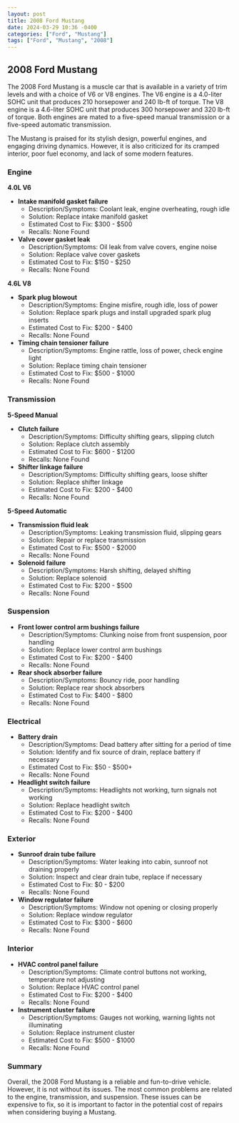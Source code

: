 ```yaml
---
layout: post
title: 2008 Ford Mustang
date: 2024-03-29 10:36 -0400
categories: ["Ford", "Mustang"]
tags: ["Ford", "Mustang", "2008"]
---
```

## 2008 Ford Mustang

The 2008 Ford Mustang is a muscle car that is available in a variety of trim levels and with a choice of V6 or V8 engines. The V6 engine is a 4.0-liter SOHC unit that produces 210 horsepower and 240 lb-ft of torque. The V8 engine is a 4.6-liter SOHC unit that produces 300 horsepower and 320 lb-ft of torque. Both engines are mated to a five-speed manual transmission or a five-speed automatic transmission.

The Mustang is praised for its stylish design, powerful engines, and engaging driving dynamics. However, it is also criticized for its cramped interior, poor fuel economy, and lack of some modern features.

### Engine

**4.0L V6**

* **Intake manifold gasket failure**
    * Description/Symptoms: Coolant leak, engine overheating, rough idle
    * Solution: Replace intake manifold gasket
    * Estimated Cost to Fix: $300 - $500
    * Recalls: None Found
* **Valve cover gasket leak**
    * Description/Symptoms: Oil leak from valve covers, engine noise
    * Solution: Replace valve cover gaskets
    * Estimated Cost to Fix: $150 - $250
    * Recalls: None Found

**4.6L V8**

* **Spark plug blowout**
    * Description/Symptoms: Engine misfire, rough idle, loss of power
    * Solution: Replace spark plugs and install upgraded spark plug inserts
    * Estimated Cost to Fix: $200 - $400
    * Recalls: None Found
* **Timing chain tensioner failure**
    * Description/Symptoms: Engine rattle, loss of power, check engine light
    * Solution: Replace timing chain tensioner
    * Estimated Cost to Fix: $500 - $1000
    * Recalls: None Found

### Transmission

**5-Speed Manual**

* **Clutch failure**
    * Description/Symptoms: Difficulty shifting gears, slipping clutch
    * Solution: Replace clutch assembly
    * Estimated Cost to Fix: $600 - $1200
    * Recalls: None Found
* **Shifter linkage failure**
    * Description/Symptoms: Difficulty shifting gears, loose shifter
    * Solution: Replace shifter linkage
    * Estimated Cost to Fix: $200 - $400
    * Recalls: None Found

**5-Speed Automatic**

* **Transmission fluid leak**
    * Description/Symptoms: Leaking transmission fluid, slipping gears
    * Solution: Repair or replace transmission
    * Estimated Cost to Fix: $500 - $2000
    * Recalls: None Found
* **Solenoid failure**
    * Description/Symptoms: Harsh shifting, delayed shifting
    * Solution: Replace solenoid
    * Estimated Cost to Fix: $200 - $500
    * Recalls: None Found

### Suspension

* **Front lower control arm bushings failure**
    * Description/Symptoms: Clunking noise from front suspension, poor handling
    * Solution: Replace lower control arm bushings
    * Estimated Cost to Fix: $200 - $400
    * Recalls: None Found
* **Rear shock absorber failure**
    * Description/Symptoms: Bouncy ride, poor handling
    * Solution: Replace rear shock absorbers
    * Estimated Cost to Fix: $400 - $800
    * Recalls: None Found

### Electrical

* **Battery drain**
    * Description/Symptoms: Dead battery after sitting for a period of time
    * Solution: Identify and fix source of drain, replace battery if necessary
    * Estimated Cost to Fix: $50 - $500+
    * Recalls: None Found
* **Headlight switch failure**
    * Description/Symptoms: Headlights not working, turn signals not working
    * Solution: Replace headlight switch
    * Estimated Cost to Fix: $200 - $400
    * Recalls: None Found

### Exterior

* **Sunroof drain tube failure**
    * Description/Symptoms: Water leaking into cabin, sunroof not draining properly
    * Solution: Inspect and clear drain tube, replace if necessary
    * Estimated Cost to Fix: $0 - $200
    * Recalls: None Found
* **Window regulator failure**
    * Description/Symptoms: Window not opening or closing properly
    * Solution: Replace window regulator
    * Estimated Cost to Fix: $300 - $600
    * Recalls: None Found

### Interior

* **HVAC control panel failure**
    * Description/Symptoms: Climate control buttons not working, temperature not adjusting
    * Solution: Replace HVAC control panel
    * Estimated Cost to Fix: $200 - $400
    * Recalls: None Found
* **Instrument cluster failure**
    * Description/Symptoms: Gauges not working, warning lights not illuminating
    * Solution: Replace instrument cluster
    * Estimated Cost to Fix: $500 - $1000
    * Recalls: None Found

### Summary

Overall, the 2008 Ford Mustang is a reliable and fun-to-drive vehicle. However, it is not without its issues. The most common problems are related to the engine, transmission, and suspension. These issues can be expensive to fix, so it is important to factor in the potential cost of repairs when considering buying a Mustang.
